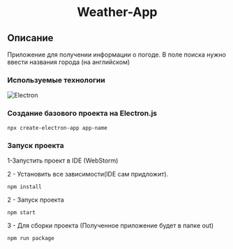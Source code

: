 <h1 align="center">Weather-App</h1>

## Описание
Приложение для получении информации о погоде. 
В поле поиска нужно ввести названия города (на английском)

### Используемые технологии
![Electron](https://img.shields.io/badge/-Electron-black?style=flat-square&logo=electron)

### Создание базового проекта на Electron.js

```
npx create-electron-app app-name
```

### Запуск проекта

1-Запустить проект в IDE (WebStorm)

2 - Установить все зависимости(IDE сам придложит).
```
npm install
```

2 - Запуск проекта
```
npm start
```

3 - Для сборки проекта (Полученное приложение будет в папке out)

```
npm run package
```
